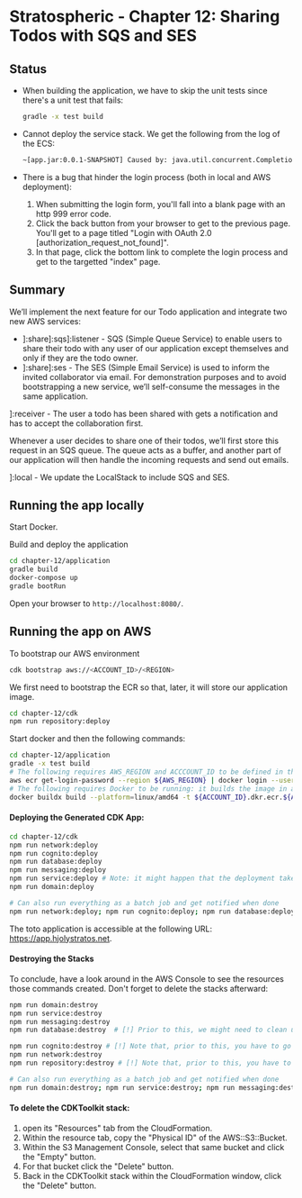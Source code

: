 # Stratospheric - Chapter 12: Sharing Todos with SQS and SES

## Status

* When building the application, we have to skip the unit tests since there's a unit test that fails:
  ```bash
  gradle -x test build
  ```
* Cannot deploy the service stack. We get the following from the log of the ECS:
  ```bash
  ~[app.jar:0.0.1-SNAPSHOT] Caused by: java.util.concurrent.CompletionException: io.awspring.cloud.sqs.QueueAttributesResolvingException: Error resolving attributes for queue stratospheric-todo-sharing with strategy CREATE and queueAttributesNames [] at ...
  ```

* There is a bug that hinder the login process (both in local and AWS deployment):
  1. When submitting the login form, you'll fall into a blank page with an http 999 error code.
  2. Click the back button from your browser to get to the previous page. You'll get to a page titled "Login with OAuth 2.0 [authorization_request_not_found]".
  3. In that page, click the bottom link to complete the login process and get to the targetted "index" page.

## Summary

We’ll implement the next feature for our Todo application and integrate two new AWS services:

* ]:share]:sqs]:listener - SQS (Simple Queue Service) to enable users to share their todo with any user of our application except themselves and only if they are the todo owner.
* ]:share]:ses - The SES (Simple Email Service) is used to inform the invited collaborator via email. For demonstration purposes and to avoid bootstrapping a new service, we’ll self-consume the messages in the same application. 

]:receiver - The user a todo has been shared with gets a notification and has to accept the collaboration first.

Whenever a user decides to share one of their todos, we’ll first store this request in an SQS queue. The queue acts as a buffer, and another part of our application will then handle the incoming requests and send out emails.

]:local - We update the LocalStack to include SQS and SES.

## Running the app locally

Start Docker.

Build and deploy the application

```bash
cd chapter-12/application
gradle build
docker-compose up
gradle bootRun
```

Open your browser to `http://localhost:8080/`.

## Running the app on AWS

To bootstrap our AWS environment

```bash
cdk bootstrap aws://<ACCOUNT_ID>/<REGION>
```

We first need to bootstrap the ECR so that, later, it will store our application image.

```bash
cd chapter-12/cdk
npm run repository:deploy
```

Start docker and then the following commands:

```bash
cd chapter-12/application
gradle -x test build
# The following requires AWS_REGION and ACCCOUNT_ID to be defined in the shell session.
aws ecr get-login-password --region ${AWS_REGION} | docker login --username AWS --password-stdin ${ACCOUNT_ID}.dkr.ecr.${AWS_REGION}.amazonaws.com
# The following requires Docker to be running: it builds the image in amd64 and push it to the ECR
docker buildx build --platform=linux/amd64 -t ${ACCOUNT_ID}.dkr.ecr.${AWS_REGION}.amazonaws.com/todo-app:DYNAMICALLY_OVERRIDDEN_BY_WORKFLOW --push .
```

#### Deploying the Generated CDK App:

```bash
cd chapter-12/cdk
npm run network:deploy
npm run cognito:deploy
npm run database:deploy
npm run messaging:deploy
npm run service:deploy # Note: it might happen that the deployment takes forever. To troubleshoot, on the console, go to ECS > Cluster > staging-todo-app. Pick the "Events" tab & check the messages for something wrong. In that message, click the unsuccessfull task. Most often its a wrong image name
npm run domain:deploy

# Can also run everything as a batch job and get notified when done
npm run network:deploy; npm run cognito:deploy; npm run database:deploy; npm run messaging:deploy; npm run service:deploy; npm run domain:deploy; Say "complété"
```

The toto application is accessible at the following URL: https://app.hjolystratos.net.

#### Destroying the Stacks

To conclude, have a look around in the AWS Console to see the resources those commands created.
Don't forget to delete the stacks afterward:

```bash
npm run domain:destroy
npm run service:destroy
npm run messaging:destroy
npm run database:destroy  # [!] Prior to this, we might need to clean up a DB schema from the DB. 

npm run cognito:destroy # [!] Note that, prior to this, you have to go to the AWS console to delete the User Pool.
npm run network:destroy
npm run repository:destroy # [!] Note that, prior to this, you have to go to the AWS console to delete the Docker image.

# Can also run everything as a batch job and get notified when done
npm run domain:destroy; npm run service:destroy; npm run messaging:destroy; npm run database:destroy; npm run cognito:destroy; npm run network:destroy; npm run repository:destroy; Say "complété"
```

#### To delete the CDKToolkit stack:

1. open its "Resources" tab from the CloudFormation.
2. Within the resource tab, copy the "Physical ID" of the AWS::S3::Bucket.
3. Within the S3 Management Console, select that same bucket and click the "Empty" button.
4. For that bucket click the "Delete" button.
5. Back in the CDKToolkit stack within the CloudFormation window, click the "Delete" button.
